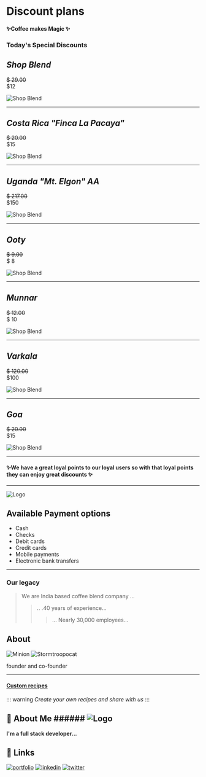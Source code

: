 # Discount plans

#### ✨Coffee makes Magic ✨

### **Today's Special Discounts**

## _Shop Blend_

~~$ 29.00~~  
 $12

![Shop Blend](https://cdn.shopify.com/s/files/1/0651/6375/products/2V1A4850_460x.jpg?v=1658505062)

---

## _Costa Rica "Finca La Pacaya"_

~~$ 20.00~~  
 $15

![Shop Blend](https://cdn.shopify.com/s/files/1/0651/6375/products/2V1A4359_460x.jpg?v=1657202147)

---

## _Uganda "Mt. Elgon" AA_

~~$ 217.00~~  
 $150

![Shop Blend](https://cdn.shopify.com/s/files/1/0651/6375/products/127A9606-2_460x.jpg?v=1653416213)

---

## _Ooty_

~~$ 9.00~~  
 $ 8

![Shop Blend](https://cdn.shopify.com/s/files/1/0651/6375/products/2V1A4373_460x.jpg?v=1657202193)

---

## _Munnar_

~~$ 12.00~~  
 $ 10

![Shop Blend](https://cdn.shopify.com/s/files/1/0651/6375/products/2V1A4850_460x.jpg?v=1658505062)

---

## _Varkala_

~~$ 120.00~~  
 $100

![Shop Blend](https://cdn.shopify.com/s/files/1/0651/6375/products/2V1A4359_460x.jpg?v=1657202147)

---

## _Goa_

~~$ 20.00~~  
 $15

![Shop Blend](https://cdn.shopify.com/s/files/1/0651/6375/products/127A9606-2_460x.jpg?v=1653416213)

---

#### ✨We have a great loyal points to our loyal users so with that loyal points they can enjoy great discounts ✨

---

![Logo](https://www.braintreepayments.com/images/features/payment-methods/payment-methods.png)

## Available Payment options

- Cash
- Checks
- Debit cards
- Credit cards
- Mobile payments
- Electronic bank transfers

---

### Our legacy

> We are India based coffee blend company ...
>
> > .. .40 years of experience...
> >
> > > ... Nearly 30,000 employees...

## About

![Minion](https://octodex.github.com/images/minion.png)
![Stormtroopocat](https://octodex.github.com/images/stormtroopocat.jpg "The Stormtroopocat")

founder and co-founder

---

#### [Custom recipes](https://github.com/markdown-it/markdown-it-container)

::: warning
_Create your own recipes and share with us_
:::

## 🚀 About Me ###### ![Logo](https://dev-to-uploads.s3.amazonaws.com/uploads/articles/th5xamgrr6se0x5ro4g6.png)

**I'm a full stack developer...**

## 🔗 Links

[![portfolio](https://img.shields.io/badge/my_portfolio-000?style=for-the-badge&logo=ko-fi&logoColor=white)](https://katherinempeterson.com/)
[![linkedin](https://img.shields.io/badge/linkedin-0A66C2?style=for-the-badge&logo=linkedin&logoColor=white)](https://www.linkedin.com/)
[![twitter](https://img.shields.io/badge/twitter-1DA1F2?style=for-the-badge&logo=twitter&logoColor=white)](https://twitter.com/)
